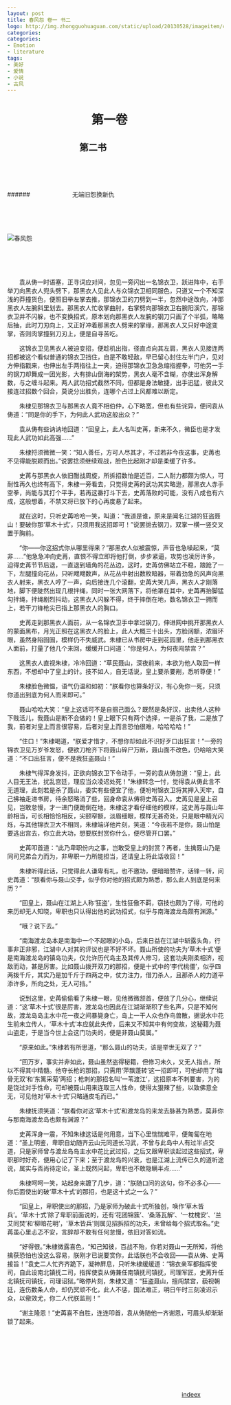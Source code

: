 ```yaml
---
layout: post
title: 春风怨 卷一 书二
logo: http://img.zhongguohuaguan.com/static/upload/20130528/imageitem/c54f373ec3d029f1725b894d62c25143b9eb706e.jpg
categories:
categories:
- Emotion
- literature
tags:
- 美好
- 爱情
- 小说
- 古风
---
```




　　　　　　　第一卷 
==========


  


　　　　　　　　第二书
--------

  

　　　　　
　　　　　




　　　　　
　　　　　



######　　　　　　　无端旧怨换新仇

　　　　　
　　　　　




　　　　　
　　　　　



![春风怨](http://i10.topitme.com/l062/100629843102dd7e1e.jpg)


　　　　　
　　　　　　　　
　　　　　
　　　　　




　　　　　
　　　　　

　　袁从俦一时语塞，正寻词应对间，忽见一旁闪出一名锦衣卫，跃进阵中，右手举刀向黑衣人兜头劈下，那黑衣人见此人与众锦衣卫相同服色，只道又一个不知深浅的莽撞货色，便照旧举左掌去推，那锦衣卫的刀劈到一半，忽然中途改向，冲那黑衣人左腕斜里划去。那黑衣人忙收掌曲肘，右掌劈向那锦衣卫右腕阳溪穴，那锦衣卫并不闪躲，也不变换招式，原本划向那黑衣人左腕的钢刀只画了个半弧，略略后抽，此时刀刃向上，又正好冲着那黑衣人劈来的掌缘，那黑衣人又只好中途变掌，否则肉掌撞到刀刃上，便是自寻苦吃。


　　这锦衣卫见黑衣人被迫变招，便趁机出指，径直点向其左肩，黑衣人见接连两招都被这个看似普通的锦衣卫挡住，自是不敢轻敌，早已留心封住左半门户，见对方伸指戳来，也伸出左手两指往上一夹，迫得那锦衣卫急急缩指握拳，可他另一手的钢刀却舞成一团光影，大有排山倒海的架势，黑衣人毫不含糊，亦使出浑身解数，与之缠斗起来。两人武功招式截然不同，但都是身法敏捷，出手迅猛，彼此又接连过招数个回合，莫说分出胜负，连哪个占过上风都难以断定。


　　朱棣见那锦衣卫与那黑衣人竟不相伯仲，心下略宽，但也有些诧异，便问袁从俦道：“同是你的手下，为何此人武功这般出众？”


　　袁从俦有些讷讷地回道：“回皇上，此人名叫史苒，新来不久，微臣也是才发现此人武功如此高强……”


　　朱棣捋须微微一笑：“知人善任，方可人尽其才，不过若非今夜这事，史苒也不见得能脱颖而出。”说罢捻须继续观战，脸色比起刚才却是柔缓了许多。


　　史苒与那黑衣人依旧酣战周旋，所拆招数怕是近百，二人耐力都颇为惊人，可耐性再久也终有高下，朱棣一旁看去，只觉得史苒的武功其实略逊，那黑衣人赤手空拳，尚能与其打个平手，若再这番打斗下去，史苒落败的可能，没有八成也有六成，这般想着，不禁又将已放下的心再度悬了起来。


　　就在这时，只听史苒哈哈一笑，叫道：“我道是谁，原来是闻名江湖的狂盗聂山！要破你那‘草木十式’，只须用我这招即可！”说罢抛去钢刀，双掌一横一竖交叉置于胸前。


　　“你——你这招式你从哪里得来？”那黑衣人似被震惊，声音也急噪起来，“莫非……”他急急冲向史苒，直恨不得立即将他打倒，步步紧逼，攻势也凌厉许多，迫得史苒节节后退，一直退到墙角的花丛边，这时，史苒仿佛站立不稳，踉跄了一下，左腿撞向花丛，只听飕飕数声，从花丛中射出数枚暗器，带着劲急的风声向黑衣人射来，黑衣人哼了一声，向后接连几个滚翻，史苒大笑几声，黑衣人才刚落地，脚下便陡然出现几根拌绳，同时一张大网落下，将他罩在其中，史苒再抬脚猛勾拌绳，拌绳剧烈抖动，这黑衣人闪躲不得，终于摔倒在地，数名锦衣卫一拥而上，若干刀锋枪尖已指上那黑衣人的胸口。


　　史苒走到那黑衣人面前，从一名锦衣卫手中拿过钢刀，伸进网中挑开那黑衣人的蒙面黑布，月光正照在这黑衣人的脸上，此人大概三十出头，方脸阔额，浓眉环眼，虽然身陷囹圄，模样仍不失威武。朱棣已从书房中走到花园里，他走到那黑衣人面前，打量了他几个来回，缓缓开口问道：“你是何人，为何夜闯禁宫？”


　　这黑衣人直视朱棣，冷冷回道：“草民聂山，深夜前来，本欲为他人取回一样东西，不想却中了皇上的计。技不如人，自无话说，皇上要杀要剐，悉听尊便！”


　　朱棣脸色微愠，语气仍温和如初：“朕看你也算条好汉，有心免你一死，只须你道出到底为何人而来即可。”


　　聂山哈哈大笑：“皇上这话可不是自掴己面么？既然是条好汉，出卖他人这种下贱活儿，我聂山是断不会做的！皇上眼下只有两个选择，一是杀了我，二是放了我，前者对皇上而言很容易，后者对皇上而言恐怕很难，哈哈哈哈！”


　　“住口！”朱棣喝道，“朕爱才惜才，不想你却如此不识好歹口出狂言！”一旁的锦衣卫见万岁爷发怒，便欲刀枪齐下将聂山碎尸万断，聂山面不改色，仍哈哈大笑道：“不口出狂言，便不是我狂盗聂山！”


　　朱棣气得浑身发抖，正欲向锦衣卫下令动手，一旁的袁从俦忽道：“皇上，此人目无王法，扰乱宫廷，理应当众凌迟处死！”朱棣转念一忖，觉得袁从俦此言不无道理，此刻若是杀了聂山，委实有些便宜了他，便吩咐锦衣卫将其押入天牢，自己拂袖走进书房，待余怒略消了些，回身命袁从俦将史苒召入。史苒见是皇上召见，岂敢怠慢，才一进门便跪倒在地，朱棣这才看仔细他的模样，这史苒与聂山年龄相当，可长相恰恰相反，尖颐窄额，淡眉细眼，模样无甚奇处，只是眼中精光闪烁，与其他锦衣卫大不相同，朱棣端详他片刻，笑道：“今夜若不是你，聂山怕是要逃出宫去，你立此大功，想要朕封赏你什么，便尽管开口罢。”


　　史苒叩首道：“此乃卑职份内之事，岂敢受皇上的封赏？再者，生擒聂山乃是同司兄弟合力而为，非卑职一力所能担当，还请皇上将此话收回！”


　　朱棣听得此话，只觉得此人谦卑有礼，也不邀功，便暗暗赞许，话锋一转，问史苒道：“朕看你与聂山交手，似乎你对他的招式颇为熟悉，那么此人到底是何来历？”


　　“回皇上，聂山在江湖上人称‘狂盗’，生性狂傲不羁，窃技也颇为了得，可他的来历却无人知晓，卑职也只认得出他的武功招式，似乎与南海渡龙岛颇有渊源。”


　　“哦？说下去。”


　　“南海渡龙岛本是南海中一个不起眼的小岛，后来日益在江湖中斩露头角，行事非正非邪，江湖中人对其的评议也是不好不坏。聂山所使的功夫为‘草木十式’便是南海渡龙岛的镇岛功夫，仅允许历代岛主及其传人修习，这套功夫刚柔相济，视敌而动，甚是厉害。比如聂山拨开双刀的那招，便是十式中的‘李代桃僵’，似乎四两拨千斤，其实乃是加千斤于四两之中，仗力注力，借刀杀人，且那杀人的力道平添许多，所向之处，无人可挡。”


　　说到这里，史苒偷偷看了朱棣一眼，见他微微颔首，便放了几分心，继续说道：“这‘草木十式’很是厉害，渡龙岛也因此在江湖渐渐积了些名声，只是不知何故，渡龙岛岛主水中花一夜之间暴毙身亡，岛上一干人众也作鸟兽散，据说水中花生前未立传人，‘草木十式’本应就此失传，后来又不知其中有何变故，这秘籍为聂山盗走，于是当今世上会这门功夫的，便是非聂山莫属。”


　　“原来如此。”朱棣若有所思道，“那么聂山的功夫，该是举世无双了？”


　　“回万岁，事实并非如此，聂山虽然盗得秘籍，但修习未久，又无人指点，所以不得其中精髓。他夺长枪的那招，只需用‘萍飘蓬转’这一招即可，可他却用了‘梅骨无双’和‘东篱采菊’两招；枪刺的那招名叫‘一苇渡江’，这招原本不刺要害，为的是饶过对手性命，可却被聂山用来连取三人性命，使得太狠辣了些，以致佛意全无，可见他对‘草木十式’只略通皮毛而已。”


　　朱棣抚须笑道：“朕看你对这‘草木十式’和渡龙岛的来龙去脉甚为熟悉，莫非你与那南海渡龙岛也颇有渊源？”

　　史苒浑身一震，不知朱棣这话是何用意，当下心里惴惴难平，便匍匐在地道：“圣上明鉴，卑职自幼随齐云山元同道长习武，不曾与此岛中人有过半点交道，只是家师曾与渡龙岛岛主水中花比武过招，之后又跟卑职谈起过这些招式，卑职那时好奇，便用心记了下来；至于渡龙岛的兴衰，也是江湖上流传已久的道听途说，属实与否尚待定论，圣上既然问起，卑职也不敢隐瞒半点……”


　　朱棣呵呵一笑，站起身来踱了几步，道：“朕随口问的这句，你不必多心——你后面使出的破‘草木十式’的那招，也是这十式之一么？”


　　“回皇上，卑职使出的那招，乃是家师为破此十式所独创，唤作‘草木皆兵’。‘草木十式’除了卑职前面说的，还有‘花团锦簇’、‘桑落瓦解’、‘一枕槐安’、‘兰艾同焚’和‘柳暗花明’，'草木皆兵'则属见招拆招的功夫，未曾给每个招式取名。”史苒虽心里忐忑不安，言辞却不敢有任何怠慢，依旧对答如流。


　　“好得很。”朱棣微露喜色，“知己知彼，百战不殆，你若对聂山一无所知，将他擒获恐怕也没这么容易，朕刚才已说要赏你，此话朕也不会收回——袁从俦、史苒接旨！”袁史二人忙齐齐跪下，凝神屏息，只听朱棣缓缓道：“锦衣亲军都指挥使司，自此设南北镇抚二司，指挥使袁从俦兼任南镇抚司镇抚，司理军匠，史苒升任北镇抚司镇抚，司理诏狱。”略停片刻，朱棣又道：“狂盗聂山，擅闯禁宫，藐视朝廷，连伤数条人命，却仍冥顽不化，此人不惩，国法难正，明日午时三刻凌迟示众，以儆效尤，你二人代朕监刑！”


　　“谢主隆恩！”史苒喜不自胜，连连叩首，袁从俦随他一齐谢恩，可眉头却渐渐锁了起来。


　　　　　　　　
　　　　　
　　　　　




　　　　　
　　　　　


　　　　　
　　　　　　　　
　　　　　
　　　　　




　　　　　
　　　　　



　　　　　　　　　　　　　　　　　　　　　　　　　　　　　[indeex](https://imisslovelove.github.io/cn)

